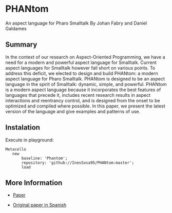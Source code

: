 # PHANtom
An aspect language for Pharo Smalltalk
By Johan Fabry and Daniel Galdames

  ## Summary

In the context of our research on Aspect-Oriented Programming, we have a need for a modern and powerful aspect language for Smalltalk. Current aspect languages for Smalltalk however fall short on various points. To address this deficit, we elected to design and build PHANtom: a modern aspect language for Pharo Smalltalk. PHANtom is designed to be an aspect language in the spirit of Smalltalk: dynamic, simple, and powerful. PHANtom is a modern aspect language because it incorporates the best features of languages that precede it, includes recent research results in aspect interactions and reentrancy control, and is designed from the onset to be optimized and compiled where possible. In this paper, we present the latest version of the language and give examples and patterns of use.

  ## Instalation
Execute in playground: 

 ```smalltalk
 Metacello
	new
		baseline: 'Phantom';
		repository: 'github://InesSosa95/PHANtom:master';
		load
  ```
  
  
  ## More Information
  
 * [Paper](http://repositorio.uchile.cl/bitstream/handle/2250/126672/PHANtom-a-modern-aspect-language-for-Pharo-Smalltalk.pdf?sequence=1&isAllowed=y)
  
 * [Original paper in Spanish](http://repositorio.uchile.cl/tesis/uchile/2011/cf-galdames_dg/pdfAmont/cf-galdames_dg.pdf)
